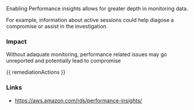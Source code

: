 
Enabling Performance insights allows for greater depth in monitoring data.
		
For example, information about active sessions could help diagose a compromise or assist in the investigation

### Impact
Without adaquate monitoring, performance related issues may go unreported and potentially lead to compromise

<!-- DO NOT CHANGE -->
{{ remediationActions }}

### Links
- https://aws.amazon.com/rds/performance-insights/
        
